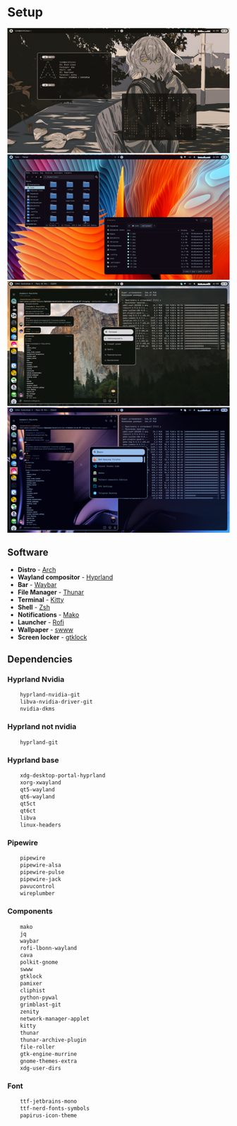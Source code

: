 # Setup

<img src="/assets/1.png"/>
<img src="/assets/2.png"/>
<img src="/assets/3.png"/>
<img src="/assets/4.png"/>


## Software
- **Distro** - [Arch](https://archlinux.org/)
- **Wayland compositor** - [Hyprland](https://hyprland.org/)
- **Bar** - [Waybar](https://github.com/Alexays/Waybar)
- **File Manager** - [Thunar](https://gitlab.xfce.org/xfce/thunar)
- **Terminal** - [Kitty](https://sw.kovidgoyal.net/kitty/)
- **Shell** - [Zsh](https://www.zsh.org/)
- **Notifications** - [Mako](https://github.com/emersion/mako)
- **Launcher** - [Rofi](https://github.com/lbonn/rofi)
- **Wallpaper** - [swww](https://github.com/Horus645/swww)
- **Screen locker** - [gtklock](https://github.com/jovanlanik/gtklock)

## Dependencies

### Hyprland Nvidia
```
    hyprland-nvidia-git
    libva-nvidia-driver-git
    nvidia-dkms
```

### Hyprland not nvidia
```
    hyprland-git
```

### Hyprland base
```
    xdg-desktop-portal-hyprland
    xorg-xwayland
    qt5-wayland
    qt6-wayland
    qt5ct
    qt6ct
    libva
    linux-headers 
```

### Pipewire
```
    pipewire 
    pipewire-alsa 
    pipewire-pulse 
    pipewire-jack 
    pavucontrol
    wireplumber
```

### Components
```
    mako
    jq
    waybar
    rofi-lbonn-wayland
    cava
    polkit-gnome
    swww
    gtklock
    pamixer 
    cliphist
    python-pywal
    grimblast-git
    zenity
    network-manager-applet 
    kitty
    thunar
    thunar-archive-plugin 
    file-roller 
    gtk-engine-murrine 
    gnome-themes-extra
    xdg-user-dirs
```

### Font
```
    ttf-jetbrains-mono
    ttf-nerd-fonts-symbols
    papirus-icon-theme
```
